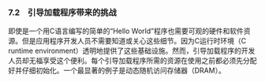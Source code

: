 ### 7.2　引导加载程序带来的挑战

即使是一个用C语言编写的简单的“Hello World”程序也需要可观的硬件和软件资源。但是应用程序开发人员不需要知道或关心这些细节。因为C运行时环境（C runtime environment）透明地提供了这些基础设施。然而，引导加载程序的开发人员却无福享受这个便利。每个引导加载程序所需的资源在使用之前都必须先分配好并仔细初始化。一个最显著的例子是动态随机访问存储器（DRAM）。

